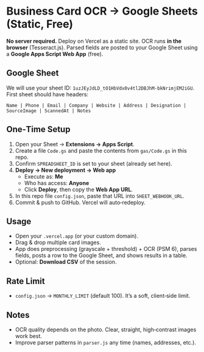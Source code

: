
# Business Card OCR → Google Sheets (Static, Free)

**No server required.** Deploy on Vercel as a static site. OCR runs **in the browser** (Tesseract.js).
Parsed fields are posted to your Google Sheet using a **Google Apps Script Web App** (free).

## Google Sheet
We will use your sheet ID: `1uzJEyJdLD_tO1HbVdx0v4tl2DBJhM-bkNrimjEM2iGU`. First sheet should have headers:
```
Name | Phone | Email | Company | Website | Address | Designation | SourceImage | ScannedAt | Notes
```

## One‑Time Setup
1. Open your Sheet → **Extensions → Apps Script**.
2. Create a file `Code.gs` and paste the contents from `gas/Code.gs` in this repo.
3. Confirm `SPREADSHEET_ID` is set to your sheet (already set here).
4. **Deploy → New deployment → Web app**
   - Execute as: **Me**
   - Who has access: **Anyone**
   - Click **Deploy**, then copy the **Web App URL**.
5. In this repo file `config.json`, paste that URL into `SHEET_WEBHOOK_URL`.
6. Commit & push to GitHub. Vercel will auto‑redeploy.

## Usage
- Open your `.vercel.app` (or your custom domain).
- Drag & drop multiple card images.
- App does preprocessing (grayscale + threshold) + OCR (PSM 6), parses fields,
  posts a row to the Google Sheet, and shows results in a table.
- Optional: **Download CSV** of the session.

## Rate Limit
- `config.json` → `MONTHLY_LIMIT` (default 100). It’s a soft, client‑side limit.

## Notes
- OCR quality depends on the photo. Clear, straight, high‑contrast images work best.
- Improve parser patterns in `parser.js` any time (names, addresses, etc.).
